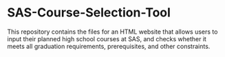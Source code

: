 # SAS-Course-Selection-Tool
This repository contains the files for an HTML website that allows users to input their planned high school courses at SAS, and checks whether it meets all graduation requirements, prerequisites, and other constraints.
